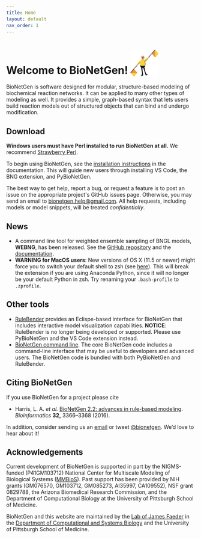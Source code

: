 ```yaml
---
title: Home
layout: default
nav_order: 1
---
```


# Welcome to BioNetGen! <img src="assets/flagman.png" width="75" height="72" valign="bottom"/>

BioNetGen is software designed for modular, structure-based modeling of biochemical reaction networks. It can be applied to many other types of modeling as well. It provides a simple, graph-based syntax that lets users build reaction models out of structured objects that can bind and undergo modification.

## Download
**Windows users must have Perl installed to run BioNetGen at all.** We recommend [Strawberry Perl](https://strawberryperl.com/).

To begin using BioNetGen, see the [installation instructions](https://bng-vscode-extension.readthedocs.io/en/latest/install.html) in the documentation. This will guide new users through installing VS Code, the BNG extension, and PyBioNetGen.

The best way to get help, report a bug, or request a feature is to post an issue on the appropriate project's GitHub issues page. Otherwise, you may send an email to <bionetgen.help@gmail.com>. All help requests, including models or model snippets, will be treated *confidentially*.

## News
 - A command line tool for weighted ensemble sampling of BNGL models, **WEBNG**, has been released. See the [GitHub repository](https://github.com/ASinanSaglam/webng) and the [documentation](https://webng.readthedocs.io/en/latest/).
 - **WARNING for MacOS users**: New versions of OS X (11.5 or newer) might force you to switch your default shell to zsh (see [here](https://support.apple.com/en-us/HT208050)). This will break the extension if you are using Anaconda Python, since it will no longer be your default Python in zsh. Try renaming your `.bash-profile` to `.zprofile`.

## Other tools

- [RuleBender](https://github.com/RuleWorld/rulebender/releases/latest) provides an Eclispe-based interface for BioNetGen that includes interactive model visualization capabilities. **NOTICE**: RuleBender is no longer being developed or supported. Please use PyBioNetGen and the VS Code extension instead.
- [BioNetGen command line](https://github.com/RuleWorld/bionetgen/releases/latest). The core BioNetGen code includes a command-line interface that may be useful to developers and advanced users. The BioNetGen code is bundled with both PyBioNetGen and RuleBender.

## Citing BioNetGen

If you use BioNetGen for a project please cite 
- Harris, L. A. *et al.* [BioNetGen 2.2: advances in rule-based
modeling](https://academic.oup.com/bioinformatics/article-lookup/doi/10.1093/bioinformatics/btw469).
*Bioinformatics* **32,** 3366–3368 (2016).

In addition, consider sending us an 
[email](mailto:bionetgen.help@gmail.com) or tweet 
[@bionetgen](http://twitter.com/bionetgen). We’d love to hear about it!

## Acknowledgements

Current development of BioNetGen is supported in part by the
NIGMS-funded (P41GM103712) National Center for Multiscale Modeling of
Biological Systems
([MMBioS](http://mmbios.org/ "http://mmbios.org")).
Past support has been provided by NIH grants (GM076570, GM103712,
GM085273, AI35997, CA109552), NSF grant 0829788, the Arizona Biomedical
Research Commission, and the Department of Computational Biology at the
University of Pittsburgh School of Medicine.

BioNetGen and this website are maintained by the [Lab of James Faeder](http://www.csb.pitt.edu/Faculty/Faeder/) in the [Department of Computational and Systems Biology](http://www.csb.pitt.edu) and the University of Pittsburgh School of Medicine.
